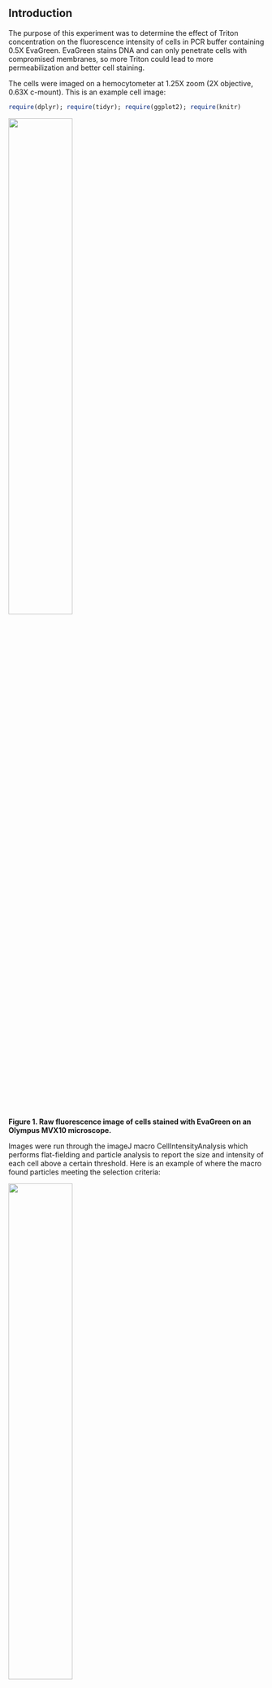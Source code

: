 Introduction
------------

The purpose of this experiment was to determine the effect of Triton concentration on the fluorescence intensity of cells in PCR buffer containing 0.5X EvaGreen. EvaGreen stains DNA and can only penetrate cells with compromised membranes, so more Triton could lead to more permeabilization and better cell staining.

The cells were imaged on a hemocytometer at 1.25X zoom (2X objective, 0.63X c-mount). This is an example cell image:

``` r
require(dplyr); require(tidyr); require(ggplot2); require(knitr)
```

<img src="./Example_image_3_FAM_50ms.png" width="50%" />

**Figure 1. Raw fluorescence image of cells stained with EvaGreen on an Olympus MVX10 microscope.**

Images were run through the imageJ macro CellIntensityAnalysis which performs flat-fielding and particle analysis to report the size and intensity of each cell above a certain threshold. Here is an example of where the macro found particles meeting the selection criteria:

<img src="./Example_map_3_FAM_50ms.png" width="50%" />

**Figure 2. Map of particles measured by the ImageJ macro.**

ImageJ Analysis
---------------

The following code is writen using ImageJ's macro language. If all the macro code chunks are saved as a single .txt file, it can be run in ImageJ by first opening the image containing particles to be analyzed, then navigating on the imageJ toolbar to plugins -&gt; macros -&gt; run.

The first few lines reset some parameters to default for consistancy, and set the image name and directory as variables so that we can eventually deposit a .csv file with the same name as the image.

``` r
#first remove any global scale so that all size measurements are in units of pixels
run("Set Scale...", "distance=0 known=0 pixel=1 unit=pixel global");
dir = File.directory;
name = getTitle();
namebase = replace(name, ".tif", "");
```

Next, we perform flat-fielding. This image was aquired on an Olympus MVX-10 at 1.6X magnification. This is a macro zoom microscope for imaging wide areas. The distorted intensity profile across the image is very noticable in these images - the edges are much dimmer than the center. I used a protocol similar to the one on this website for flat-field acquisition: <http://nic.ucsf.edu/resources/how-to-acquire-flat-field-correction-images/>

To perform the correction, we will first multiply every pixel intensity by a factor, then divide our image by the flat-field image to correct for the distortion. The average pixel intensity value in my flat-field image is about 50, so I chose to multiply the raw image by 50 before the correction. This allows me to maintain the intensity range in the raw image.

``` r
#mulitply the image by a factor of 50.  
#To flat field, we need to divide the image by the flat field image.
#We multiply all pixels by a factor first to maintain our dynamic range.
run("Multiply...", "value=50.000");
open(dir + "20180118-flat-field-zoom-125-test4.tif");
#Flat-fielding operation
imageCalculator("Divide", name,"20180118-flat-field-zoom-125-test4.tif");
```

We can now use ImageJ's built-in Analyze Particles function. This function requires binary images to operate. Pixels with intensity = 1 are particles, and intensity = 0 is background. We make this binary image by making a copy our cells image, applying a threshold, and converting everything above the threshold to 1 and below to 0. We set the size (pixels^2) and circularity (0-1, where 1 is most circular), and Analyze Particles defines an ROI for each particle that fits this criteria. We can then redirect these ROIs to our cell image and measure the size, integrated density, and mean intensity for each particle. The resulting csv is exported to the directory. We now have a .csv file with the same name as it's unprocessed .tif file.

``` r
selectWindow(name);
#open a copy of the image.  We will find the location of particles in this copy and   #measure values at the mapped locations in the original image.
run("Duplicate...", " ");
#a threshold of 805 seems appropriate for these images - 
#above 805 is cell material, below 805 is background after flat-fielding.  
#4095 is the max value for these images, which were aquired with a 12-bit camera.
setThreshold(805, 4095);
setOption("BlackBackground", false);
#convert the image copy to binary - particle finder's requirement.
run("Convert to Mask");
#set measurements to particle area, particle integrated density, and particle median.
run("Set Measurements...", "area integrated median redirect=" + name +" decimal=3");
#Set the particle parameters.  
#Currently we are looking for particles between 2-200 square pixels, 
#with 0.8-1.00 circularity.
run("Analyze Particles...", "size=2-200 circularity=0.80-1.00 show=Outlines display");
saveAs("results",  dir + namebase + ".csv");
```

Cell Intensity Analysis in R
----------------------------

In this experiment, I wanted to see if the intensity of the cells changed when the Triton concentration was varied between 0.02%, 0.03%, and 0.05%. Triton should allow the dye to penetrate the cell membrane more easily, so one might expect an increase in cell intensity with increasing amounts of triton to a certain limit. One image containing a few thousand cells was captured and analyzed at each condition. Once all images were processed with the ImageJ macro above, the following R code was used to pull in all csv's in the folder for analysis and visualization.

``` r
#find all csv's in the current directory
fileNames <- list.files(path = ".", pattern = "*.csv")
DataList <- lapply(fileNames, read.csv, header = TRUE)
ImageTitle <- substring(gsub(".csv", "", fileNames), 1, 100)
names(DataList) <- ImageTitle
#make a data frame containing one row for every particle measured
AllImages <- bind_rows(DataList, .id = "ImageTitle")
```

The conditions and exposure times were part of the filenames, so I pull those out and include them in the data frame.

``` r
#separate the image title column into the experimental condition "condition", and the camera exposure time "exposure".
AllImages <- separate(AllImages, ImageTitle, sep = "_FAM_", into = c("Condition", "Exposure"))
#keep only the measurement columns for particle area, integrated density "IntDen", and the median intensity.
AllImages <- select(AllImages, Condition, Exposure, Area, IntDen, Median)
AllImages <- mutate(AllImages, Mean = IntDen/Area)
#Decode the condition identity - in this experiment the condition # corresponds to the Triton concentration (as % w/v Triton)
AllImages <- mutate(AllImages, Triton = case_when(
  Condition == 1 ~ 0.02,
  Condition == 2 ~ 0.03,
  Condition == 3 ~ 0.05
))
```

``` r
HistPart50 <- ggplot(AllImages %>% filter(Exposure == "50ms"), aes(x = Mean)) +
  geom_histogram() +
  xlab("Cell Intensity") +
  ylab("Cell Count") +
  facet_grid(Triton ~ .) +
  theme_bw() +
  theme(panel.grid = element_blank())
HistPart50
```

![](Cell_Intensity_Analysis_files/figure-markdown_github/plot%20particle%20histograms-1.png)

**Figure 3. Histogram of particle intensity at each condtion.** Cells were imaged in 0.5X EvaGreen in various concentrations of Triton (0.02%, 0.03%, 0.05% w/v).

``` r
ViolinPart50 <- ggplot(AllImages %>% filter(Exposure == "50ms"), 
                     aes(y = Mean, x = Triton, fill = Condition)) +
  geom_violin(draw_quantiles = c(0.25, 0.5, 0.75), trim = TRUE) +
  geom_hline(yintercept = 805, color = "orchid4") +
  ylim(0, 1700) +
  xlim(0, 0.06) +
  ylab("Cell Intensity") +
  xlab("% Titon Concentration") +
  theme_bw() +
  theme(legend.position = "none", panel.grid = element_blank())
ViolinPart50
```

![](Cell_Intensity_Analysis_files/figure-markdown_github/plot%20violin%20distributions-1.png)

**Figure 4. Violin plot of particle intensity at each condtion.** Same data from the histogram in Figure 3. Cells were imaged in 0.5X EvaGreen in various concentrations of Triton (w/v%). Purple line is at the threshold for cell detection, so any cells with intensity below this threshold were not measured by ImageJ. Lines within the violin plot represent the 1st, 2nd, and 3rd quartiles. In a violin plot, the width of the colored space correlates to the number of cells with that intensity.

**Table 1. Median particle intensity.**

``` r
#compute the median particle intensity
ImgSummary <- AllImages %>% filter(Exposure == "50ms") %>%
  group_by(Condition, Triton) %>% 
  summarize(Med_Intensity = median(Mean),
            N = n())
kable(ImgSummary)
```

| Condition |  Triton|  Med\_Intensity|     N|
|:----------|-------:|---------------:|-----:|
| 1         |    0.02|        1094.333|  2013|
| 2         |    0.03|        1173.786|  3274|
| 3         |    0.05|        1340.354|  2840|

Remarks
-------

For the project this is a part of, we want the cells to be as bright as possible without increasing the dye concentration. The results of this experiment seem to indicate that increasing Triton does raise the average fluorescence intensity of our cells. It might be interesting to find the limits to this, but other factors limit the amount of Triton we can use. Nevertheless, an interesting result from one very quick experiment is a good thing, and more experiments will follow to further optimize cell brightness in our system.

